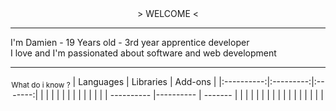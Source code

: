 <div align="center">
    > WELCOME <
    <div align="left">
        <hr />
        I'm Damien - 19 Years old - 3rd year apprentice developer
        <br />
        I love and I'm passionated about software and web development
        <hr />
    </div>
    <sub>What do i know ?</sub>
    | Languages  | Libraries | Add-ons |
    |:----------:|:---------:|:-------:|
    |            |           |         |
    |            |           |         |
    |            |           |         |
    | ---------- |---------- | ------- |
    |            |           |         |
    |            |           |         |
    |            |           |         |
    |            |           |         |
</div>
